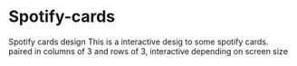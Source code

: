 # Spotify-cards
Spotify cards design
This is a interactive desig to some spotify cards.
paired in columns of 3 and rows of 3, interactive depending on screen size
